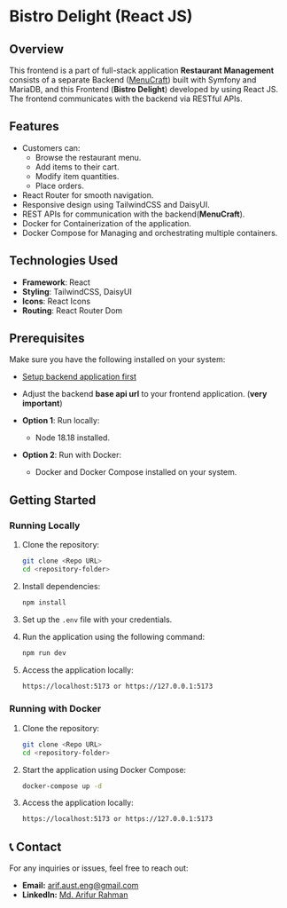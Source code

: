 # Bistro Delight (React JS)

## Overview

This frontend is a part of full-stack application **Restaurant Management** consists of a separate Backend ([MenuCraft](https://github.com/Engarif3/restaurant-management)) built with Symfony and MariaDB, and this Frontend (**Bistro Delight**) developed by using React JS. The frontend communicates with the backend via RESTful APIs.

## Features

- Customers can:
  - Browse the restaurant menu.
  - Add items to their cart.
  - Modify item quantities.
  - Place orders.
- React Router for smooth navigation.
- Responsive design using TailwindCSS and DaisyUI.
- REST APIs for communication with the backend(**MenuCraft**).
- Docker for Containerization of the application.
- Docker Compose for Managing and orchestrating multiple containers.

## Technologies Used

- **Framework**: React
- **Styling**: TailwindCSS, DaisyUI
- **Icons**: React Icons
- **Routing**: React Router Dom

## Prerequisites

Make sure you have the following installed on your system:

- [Setup backend application first](https://github.com/Engarif3/restaurant-management)
- Adjust the backend **base api url** to your frontend application. (**very important**)

- **Option 1**: Run locally:

  - Node 18.18 installed.

- **Option 2**: Run with Docker:
  - Docker and Docker Compose installed on your system.

## Getting Started

### Running Locally

1. Clone the repository:

   ```bash
   git clone <Repo URL>
   cd <repository-folder>
   ```

2. Install dependencies:

   ```bash
   npm install
   ```

3. Set up the `.env` file with your credentials.

4. Run the application using the following command:

   ```bash
   npm run dev
   ```

5. Access the application locally:
   ```bash
   https://localhost:5173 or https://127.0.0.1:5173
   ```

### Running with Docker

1. Clone the repository:

   ```bash
   git clone <Repo URL>
   cd <repository-folder>
   ```

2. Start the application using Docker Compose:

   ```bash
   docker-compose up -d
   ```

3. Access the application locally:
   ```bash
   https://localhost:5173 or https://127.0.0.1:5173
   ```

## 📞 Contact

For any inquiries or issues, feel free to reach out:

- **Email:** [arif.aust.eng@gmail.com](mailto:arif.aust.eng@gmail.com)
- **LinkedIn:** [Md. Arifur Rahman](https://www.linkedin.com/in/engarif3/)
